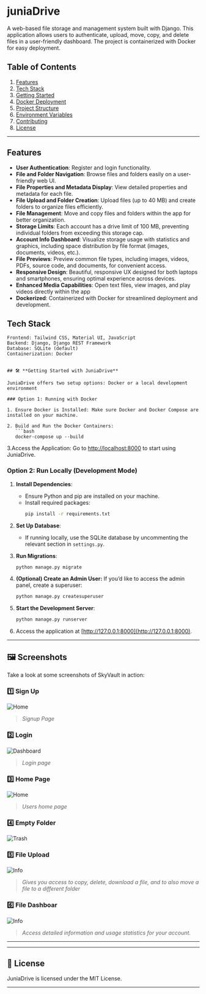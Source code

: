 # juniaDrive

A web-based file storage and management system built with Django. This application allows users to authenticate, upload, move, copy, and delete files in a user-friendly dashboard. The project is containerized with Docker for easy deployment.

## Table of Contents

1. [Features](#features)
2. [Tech Stack](#tech-stack)
3. [Getting Started](#getting-started)
4. [Docker Deployment](#docker-deployment)
5. [Project Structure](#project-structure)
6. [Environment Variables](#environment-variables)
7. [Contributing](#contributing)
8. [License](#license)

---

## Features

- **User Authentication**: Register and login functionality.
- **File and Folder Navigation**: Browse files and folders easily on a user-friendly web UI.
- **File Properties and Metadata Display**: View detailed properties and metadata for each file.
- **File Upload and Folder Creation**: Upload files (up to 40 MB) and create folders to organize files efficiently.
- **File Management**: Move and copy files and folders within the app for better organization.
- **Storage Limits**: Each account has a drive limit of 100 MB, preventing individual folders from exceeding this storage cap.
- **Account Info Dashboard**: Visualize storage usage with statistics and graphics, including space distribution by file format (images, documents, videos, etc.).
- **File Previews**: Preview common file types, including images, videos, PDFs, source code, and documents, for convenient access.
- **Responsive Design**: Beautiful, responsive UX designed for both laptops and smartphones, ensuring optimal experience across devices.
- **Enhanced Media Capabilities**: Open text files, view images, and play videos directly within the app 
- **Dockerized**: Containerized with Docker for streamlined deployment and development.

## Tech Stack

```plaintext
Frontend: Tailwind CSS, Material UI, JavaScript
Backend: Django, Django REST Framework
Database: SQLite (default)
Containerization: Docker


## 🛠️ **Getting Started with JuniaDrive**

JuniaDrive offers two setup options: Docker or a local development environment

### Option 1: Running with Docker

1. Ensure Docker is Installed: Make sure Docker and Docker Compose are installed on your machine.

2. Build and Run the Docker Containers:
   ```bash
   docker-compose up --build
   ```
3.Access the Application: Go to [http://localhost:8000](http://localhost:8000) to start using JuniaDrive.

### Option 2: Run Locally (Development Mode)

1. **Install Dependencies**:
   - Ensure Python and pip are installed on your machine.
   - Install required packages:
     ```bash
     pip install -r requirements.txt
     ```

2. **Set Up Database**:
   - If running locally, use the SQLite database by uncommenting the relevant section in `settings.py`.

3. **Run Migrations**:
   ```bash
   python manage.py migrate
   ```

4. **(Optional) Create an Admin User:** If you’d like to access the admin panel, create a superuser:
   ```bash
   python manage.py createsuperuser
   ```

5. **Start the Development Server**:
   ```bash
   python manage.py runserver
   ```

6. Access the application at [http://127.0.0.1:8000](http://127.0.0.1:8000).

---

## 🖼️ **Screenshots**

Take a look at some screenshots of SkyVault in action:

### 1️⃣ **Sign Up**
![Home](/juniaDrive/accounts/static/images//signup.png)

> *Signup Page*

### 2️⃣ **Login**
![Dashboard](/juniaDrive/accounts/static/images/login.png)

> *Login page*

### 3️⃣ **Home Page**
![Home](/juniaDrive/accounts/static/images/home.png)

> *Users home page*


### 4️⃣ **Empty Folder**
![Trash](/juniaDrive/accounts/static/images/empty_folder.png)


### 5️⃣ **File Upload**
![Info](/juniaDrive/accounts/static/images/file_upload.png)

> *Gives you access to copy, delete, download a file, and to also move a file to a different folder*

### 6️⃣ **File Dashboar**
![Info](/juniaDrive/accounts/static/images/dashboard.png)

> *Access detailed information and usage statistics for your account.*

---

---

## 📝 **License**

JuniaDrive is licensed under the MIT License.

--- 

